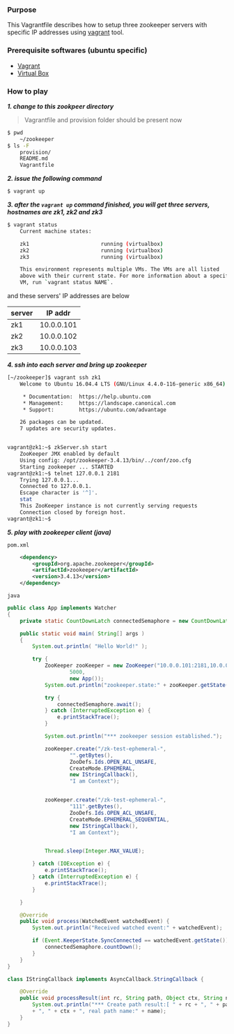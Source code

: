 ### Purpose
This Vagrantfile describes how to setup three zookeeper servers with specific IP addresses using [vagrant](https://www.vagrantup.com/) tool.

### Prerequisite softwares (ubuntu specific)
- [Vagrant](https://www.vagrantup.com/)
- [Virtual Box](https://www.virtualbox.org/)

### How to play

***1. change to this zookpeer directory***

> Vagrantfile and provision folder should be present now

```sh
$ pwd
	~/zookeeper
$ ls -F
	provision/
	README.md
	Vagrantfile
```

***2. issue the following command***

```sh
$ vagrant up
```

***3. after the `vagrant up` command finished, you will get three servers, hostnames are zk1, zk2 and zk3***

```sh
$ vagrant status
	Current machine states:

	zk1                       running (virtualbox)
	zk2                       running (virtualbox)
	zk3                       running (virtualbox)

	This environment represents multiple VMs. The VMs are all listed
	above with their current state. For more information about a specific
	VM, run `vagrant status NAME`.
```
and these servers' IP addresses are below

| server | IP addr |
|--------|---------|
|zk1|10.0.0.101| 
|zk2|10.0.0.102| 
|zk3|10.0.0.103| 

***4. ssh into each server and bring up zookeeper***

```sh
[~/zookeeper]$ vagrant ssh zk1
	Welcome to Ubuntu 16.04.4 LTS (GNU/Linux 4.4.0-116-generic x86_64)

	 * Documentation:  https://help.ubuntu.com
	 * Management:     https://landscape.canonical.com
	 * Support:        https://ubuntu.com/advantage

	26 packages can be updated.
	7 updates are security updates.


vagrant@zk1:~$ zkServer.sh start
	ZooKeeper JMX enabled by default
	Using config: /opt/zookeeper-3.4.13/bin/../conf/zoo.cfg
	Starting zookeeper ... STARTED
vagrant@zk1:~$ telnet 127.0.0.1 2181
	Trying 127.0.0.1...
	Connected to 127.0.0.1.
	Escape character is '^]'.
	stat
	This ZooKeeper instance is not currently serving requests
	Connection closed by foreign host.
vagrant@zk1:~$

```

***5. play with zookeeper client (java)***

`pom.xml`

```xml
	<dependency>
		<groupId>org.apache.zookeeper</groupId>
		<artifactId>zookeeper</artifactId>
		<version>3.4.13</version>
	</dependency>
```
`java`

```java
public class App implements Watcher
{
    private static CountDownLatch connectedSemaphore = new CountDownLatch(1);

    public static void main( String[] args )
    {
        System.out.println( "Hello World!" );

        try {
            ZooKeeper zooKeeper = new ZooKeeper("10.0.0.101:2181,10.0.0.102:2181,10.0.0.103:2181",
                    5000,
                    new App());
            System.out.println("zookeeper.state:" + zooKeeper.getState());

            try {
                connectedSemaphore.await();
            } catch (InterruptedException e) {
                e.printStackTrace();
            }

            System.out.println("*** zookeeper session established.");

            zooKeeper.create("/zk-test-ephemeral-",
                    "".getBytes(),
                    ZooDefs.Ids.OPEN_ACL_UNSAFE,
                    CreateMode.EPHEMERAL,
                    new IStringCallback(),
                    "I am Context");


            zooKeeper.create("/zk-test-ephemeral-",
                    "111".getBytes(),
                    ZooDefs.Ids.OPEN_ACL_UNSAFE,
                    CreateMode.EPHEMERAL_SEQUENTIAL,
                    new IStringCallback(),
                    "I am Context");


            Thread.sleep(Integer.MAX_VALUE);

        } catch (IOException e) {
            e.printStackTrace();
        } catch (InterruptedException e) {
            e.printStackTrace();
        }

    }

    @Override
    public void process(WatchedEvent watchedEvent) {
        System.out.println("Received watched event:" + watchedEvent);

        if (Event.KeeperState.SyncConnected == watchedEvent.getState()) {
            connectedSemaphore.countDown();
        }
    }
}

class IStringCallback implements AsyncCallback.StringCallback {

    @Override
    public void processResult(int rc, String path, Object ctx, String name) {
        System.out.println("*** Create path result:[ " + rc + ", " + path + ", "
        + ", " + ctx + ", real path name:" + name);
    }
}

```
